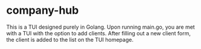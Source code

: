 # company-hub
This is a TUI designed purely in Golang. 
Upon running main.go, you are met with a TUI with the option to add clients. After filling out a new client form, the client is added to the list on the TUI homepage.
